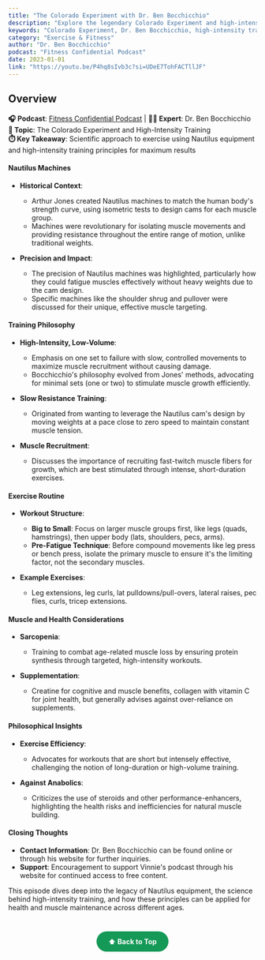 ```yaml
---
title: "The Colorado Experiment with Dr. Ben Bocchicchio"
description: "Explore the legendary Colorado Experiment and high-intensity training principles with exercise physiology expert Dr. Ben Bocchicchio and Nautilus equipment insights."
keywords: "Colorado Experiment, Dr. Ben Bocchicchio, high-intensity training, Nautilus equipment, exercise physiology, Vinnie Tortorich"
category: "Exercise & Fitness"
author: "Dr. Ben Bocchicchio"
podcast: "Fitness Confidential Podcast"
date: 2023-01-01
link: "https://youtu.be/P4hq8sIvb3c?si=UDeE7TohFACTllJF"
---
```


## Overview

**🎧 Podcast**: [Fitness Confidential Podcast](https://vinnietortorich.com/) | **👨‍⚕️ Expert**: Dr. Ben Bocchicchio  
**🎯 Topic**: The Colorado Experiment and High-Intensity Training  
**⏱️ Key Takeaway**: Scientific approach to exercise using Nautilus equipment and high-intensity training principles for maximum results

#### **Nautilus Machines**

- **Historical Context**: 
  - Arthur Jones created Nautilus machines to match the human body's strength curve, using isometric tests to design cams for each muscle group.
  - Machines were revolutionary for isolating muscle movements and providing resistance throughout the entire range of motion, unlike traditional weights.

- **Precision and Impact**: 
  - The precision of Nautilus machines was highlighted, particularly how they could fatigue muscles effectively without heavy weights due to the cam design.
  - Specific machines like the shoulder shrug and pullover were discussed for their unique, effective muscle targeting.

#### **Training Philosophy**

- **High-Intensity, Low-Volume**: 
  - Emphasis on one set to failure with slow, controlled movements to maximize muscle recruitment without causing damage.
  - Bocchicchio's philosophy evolved from Jones' methods, advocating for minimal sets (one or two) to stimulate muscle growth efficiently.

- **Slow Resistance Training**: 
  - Originated from wanting to leverage the Nautilus cam's design by moving weights at a pace close to zero speed to maintain constant muscle tension.

- **Muscle Recruitment**: 
  - Discusses the importance of recruiting fast-twitch muscle fibers for growth, which are best stimulated through intense, short-duration exercises.

#### **Exercise Routine**

- **Workout Structure**: 
  - **Big to Small**: Focus on larger muscle groups first, like legs (quads, hamstrings), then upper body (lats, shoulders, pecs, arms).
  - **Pre-Fatigue Technique**: Before compound movements like leg press or bench press, isolate the primary muscle to ensure it's the limiting factor, not the secondary muscles.

- **Example Exercises**: 
  - Leg extensions, leg curls, lat pulldowns/pull-overs, lateral raises, pec flies, curls, tricep extensions.

#### **Muscle and Health Considerations**

- **Sarcopenia**: 
  - Training to combat age-related muscle loss by ensuring protein synthesis through targeted, high-intensity workouts.

- **Supplementation**: 
  - Creatine for cognitive and muscle benefits, collagen with vitamin C for joint health, but generally advises against over-reliance on supplements.

#### **Philosophical Insights**

- **Exercise Efficiency**: 
  - Advocates for workouts that are short but intensely effective, challenging the notion of long-duration or high-volume training.

- **Against Anabolics**: 
  - Criticizes the use of steroids and other performance-enhancers, highlighting the health risks and inefficiencies for natural muscle building.

#### **Closing Thoughts**

- **Contact Information**: Dr. Ben Bocchicchio can be found online or through his website for further inquiries.
- **Support**: Encouragement to support Vinnie's podcast through his website for continued access to free content.

This episode dives deep into the legacy of Nautilus equipment, the science behind high-intensity training, and how these principles can be applied for health and muscle maintenance across different ages.

<div style="text-align: center; margin: 40px 0;">
  <a href="#" style="background: #159957; color: white; padding: 12px 24px; border-radius: 25px; text-decoration: none; font-weight: bold; display: inline-block; transition: all 0.3s ease;" onmouseover="this.style.background='#1e7e34'; this.style.transform='translateY(-2px)'" onmouseout="this.style.background='#159957'; this.style.transform='translateY(0)'">
    ⬆️ Back to Top
  </a>
</div>
